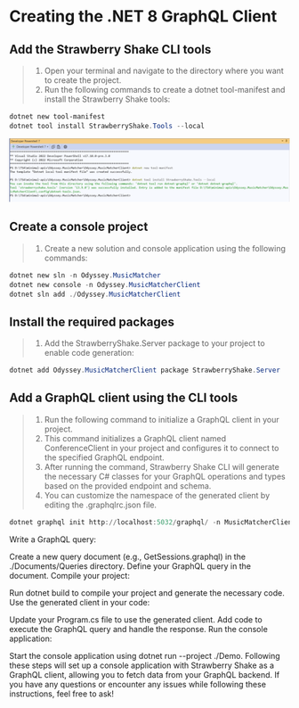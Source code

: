 ﻿# Creating the .NET 8 GraphQL Client

## Add the Strawberry Shake CLI tools

> 1. Open your terminal and navigate to the directory where you want to create the project.
> 1. Run the following commands to create a dotnet tool-manifest and install the Strawberry Shake tools:

```powershell
dotnet new tool-manifest
dotnet tool install StrawberryShake.Tools --local
```

![StrawberryShake CLI Tools](documentation/images/StrawberryShake_CLITools.PNG)

## Create a console project

> 1. Create a new solution and console application using the following commands:

```powershell
dotnet new sln -n Odyssey.MusicMatcher
dotnet new console -n Odyssey.MusicMatcherClient
dotnet sln add ./Odyssey.MusicMatcherClient
```

## Install the required packages

> 1. Add the StrawberryShake.Server package to your project to enable code generation:

```powershell
dotnet add Odyssey.MusicMatcherClient package StrawberryShake.Server
```

## Add a GraphQL client using the CLI tools

> 1. Run the following command to initialize a GraphQL client in your project.
> 1. This command initializes a GraphQL client named ConferenceClient in your project and configures it to connect to the specified GraphQL endpoint.
> 1. After running the command, Strawberry Shake CLI will generate the necessary C# classes for your GraphQL operations and types based on the provided endpoint and schema.
> 1. You can customize the namespace of the generated client by editing the .graphqlrc.json file.

```powershell
dotnet graphql init http://localhost:5032/graphql/ -n MusicMatcherClientSvc -p ./Services
```

Write a GraphQL query:

Create a new query document (e.g., GetSessions.graphql) in the ./Documents/Queries directory.
Define your GraphQL query in the document.
Compile your project:

Run dotnet build to compile your project and generate the necessary code.
Use the generated client in your code:

Update your Program.cs file to use the generated client.
Add code to execute the GraphQL query and handle the response.
Run the console application:

Start the console application using dotnet run --project ./Demo.
Following these steps will set up a console application with Strawberry Shake as a GraphQL client, allowing you to fetch data from your GraphQL backend. If you have any questions or encounter any issues while following these instructions, feel free to ask!
